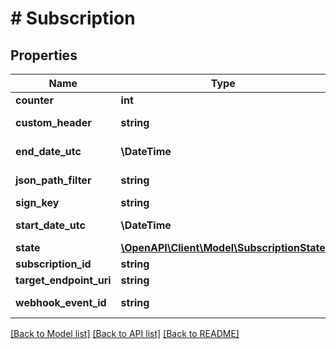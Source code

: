 # # Subscription

## Properties

Name | Type | Description | Notes
------------ | ------------- | ------------- | -------------
**counter** | **int** | Counter | [optional]
**custom_header** | **string** | Custom headers | [optional]
**end_date_utc** | **\DateTime** | Subscription end date | [optional]
**json_path_filter** | **string** | Json path filter | [optional]
**sign_key** | **string** | Signing key | [optional]
**start_date_utc** | **\DateTime** | Subscription start date | [optional]
**state** | [**\OpenAPI\Client\Model\SubscriptionState**](SubscriptionState.md) |  | [optional]
**subscription_id** | **string** | Id | [optional]
**target_endpoint_uri** | **string** | Endpoint | [optional]
**webhook_event_id** | **string** | Webhook event | [optional]

[[Back to Model list]](../../README.md#models) [[Back to API list]](../../README.md#endpoints) [[Back to README]](../../README.md)
